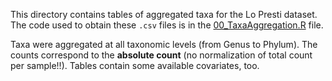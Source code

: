 This directory contains tables of aggregated taxa for the Lo Presti dataset. The code used to obtain these `.csv` files is in the [00_TaxaAggregation.R](../../../scripts/analysis-combined/10_DA-analysis/00_TaxaAggregation.R) file.

Taxa were aggregated at all taxonomic levels (from Genus to Phylum). The counts correspond to the **absolute count** (no normalization of total count per sample!!). Tables contain some available covariates, too.